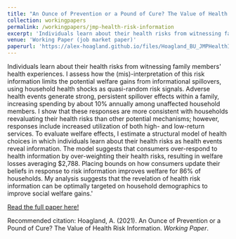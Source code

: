 ```yaml
---
title: "An Ounce of Prevention or a Pound of Cure? The Value of Health Risk Information"
collection: workingpapers
permalink: /workingpapers/jmp-health-risk-information
excerpt: 'Individuals learn about their health risks from witnessing family health experiences. I assess how the (mis)-interpretation of this risk information limits the potential welfare gains from informational spillovers, using household health shocks as quasi-random risk signals. Adverse health events generate strong, persistent spillover effects within a family, increasing spending by about 10\% annually among unaffected household members. I show that these responses are more consistent with households reevaluating their health risks than other potential mechanisms; however, responses include increased utilization of both high- and low-return services. To evaluate welfare effects, I estimate a structural model of health choices in which individuals learn about their health risks as health events reveal information. The model suggests that consumers over-respond to health information by over-weighting their health risks, resulting in welfare losses averaging $2,788. Placing bounds on how consumers update their beliefs in response to risk information improves welfare for 86% of households. My analysis suggests that the revelation of health risk information can be optimally targeted on household demographics to improve social welfare gains.'
venue: 'Working Paper (job market paper)'
paperurl: 'https://alex-hoagland.github.io/files/Hoagland_BU_JMPHealthInfo.pdf'
---
```


Individuals learn about their health risks from witnessing family members' health experiences. I assess how the (mis)-interpretation of this risk information limits the potential welfare gains from informational spillovers, using household health shocks as quasi-random risk signals. Adverse health events generate strong, persistent spillover effects within a family, increasing spending by about 10\% annually among unaffected household members. I show that these responses are more consistent with households reevaluating their health risks than other potential mechanisms; however, responses include increased utilization of both high- and low-return services. To evaluate welfare effects, I estimate a structural model of health choices in which individuals learn about their health risks as health events reveal information. The model suggests that consumers over-respond to health information by over-weighting their health risks, resulting in welfare losses averaging $2,788. Placing bounds on how consumers update their beliefs in response to risk information improves welfare for 86% of households. My analysis suggests that the revelation of health risk information can be optimally targeted on household demographics to improve social welfare gains.'

[Read the full paper here!](https://alex-hoagland.github.io/files/Hoagland_BU_JMPHealthInfo.pdf)

Recommended citation: Hoagland, A. (2021). An Ounce of Prevention or a Pound of Cure? The Value of Health Risk Information. *Working Paper*.
